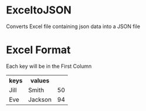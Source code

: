 # ExceltoJSON
Converts Excel file containing json data into a JSON file
# Excel Format
Each key will be in the First Column
<table style="width:100%">
  <tr>
    <th>keys</th>
    <th>values</th>
  </tr>
  <tr>
    <td>Jill</td>
    <td>Smith</td>
    <td>50</td>
  </tr>
  <tr>
    <td>Eve</td>
    <td>Jackson</td>
    <td>94</td>
  </tr>
</table>
